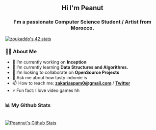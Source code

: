 <h2 align="center">Hi I'm Peanut</h2>
<h3 align="center">I'm a passionate Computer Science Student / Artist from Morocco.</h3>
<!---
<img src="https://i.imgur.com/Dxai41v.gif" width='550' height='300'  /> 
-->
<a href="https://github.com/oakoudad/badge42"><img src="https://badge.mediaplus.ma/darkgray/zoukaddo?UM6P=off" alt="zoukaddo's 42 stats" /></a>

### 🙋‍♂️ About Me

- 🔭 I’m currently working on **Inception**
- 🌱 I’m currently learning **Data Structures and Algorithms.**
- 👯 I’m looking to collaborate on **OpenSource Projects**
- 💬 Ask me about how tasty indomie is
- 📫 How to reach me: **zakariaspam0@gmail.com** / **[Twitter](https://twitter.com/peanut_l9)**
- ⚡ Fun fact: I love video games hh


                                                                                                                   
 ### 📊 My Github Stats

  <br/>
    <a href="https://github.com/Peannut/github-readme-stats"><img alt="Peannut's Github Stats" src="https://github-readme-stats.vercel.app/api?username=Peannut&show_icons=true&count_private=true&theme=react&hide_border=true&bg_color=0D1117" /></a>
